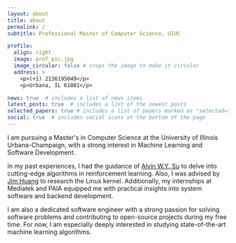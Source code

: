 ```yaml
---
layout: about
title: about
permalink: /
subtitle: Professional Master of Computer Science, UIUC

profile:
  align: right
  image: prof_pic.jpg
  image_circular: false # crops the image to make it circular
  address: >
    <p>(+1) 2136195049</p>
    <p>Urbana, IL 61801</p>

news: true  # includes a list of news items
latest_posts: true  # includes a list of the newest posts
selected_papers: true # includes a list of papers marked as "selected={true}"
social: true  # includes social icons at the bottom of the page
---
```


I am pursuing a Master's in Computer Science at the University of Illinois Urbana-Champaign, with a strong interest in Machine Learning and Software Development.

In my past experiences, I had the guidance of [Alvin W.Y. Su](https://dblp.org/pid/37/2983.html) to delve into cutting-edge algorithms in reinforcement learning. Also, I was advised by [Jim Huang](https://github.com/jserv) to research the Linux kernel. Additionally, my internships at Mediatek and PAIA equipped me with practical insights into system software and backend development.

I am also a dedicated software engineer with a strong passion for solving software problems and contributing to open-source projects during my free time. For now, I am especially deeply interested in studying state-of-the-art machine learning algorithms.
